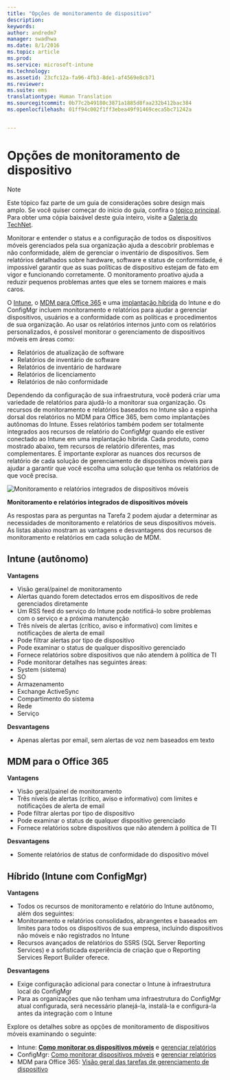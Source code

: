 ```yaml
---
title: "Opções de monitoramento de dispositivo"
description: 
keywords: 
author: andredm7
manager: swadhwa
ms.date: 8/1/2016
ms.topic: article
ms.prod: 
ms.service: microsoft-intune
ms.technology: 
ms.assetid: 23cfc12a-fa96-4fb3-8de1-af4569e8cb71
ms.reviewer: 
ms.suite: ems
translationtype: Human Translation
ms.sourcegitcommit: 0b77c2b49180c3871a1885d8faa232b412bac384
ms.openlocfilehash: 01ff94c002f1ff3ebea49f91469ceca5bc71242a


---
```


# Opções de monitoramento de dispositivo

>[!NOTE]
>Este tópico faz parte de um guia de considerações sobre design mais amplo. Se você quiser começar do início do guia, confira o [tópico principal](mdm-design-considerations-guide.md). Para obter uma cópia baixável deste guia inteiro, visite a [Galeria do TechNet](https://gallery.technet.microsoft.com/Mobile-Device-Management-7d401582).

Monitorar e entender o status e a configuração de todos os dispositivos móveis gerenciados pela sua organização ajuda a descobrir problemas e não conformidade, além de gerenciar o inventário de dispositivos. Sem relatórios detalhados sobre hardware, software e status de conformidade, é impossível garantir que as suas políticas de dispositivo estejam de fato em vigor e funcionando corretamente. O monitoramento proativo ajuda a reduzir pequenos problemas antes que eles se tornem maiores e mais caros.

O [Intune](/Intune/deploy-use/monitoring-and-reports-with-microsoft-intune), o [MDM para Office 365](https://technet.microsoft.com/library/faa7d8e5-645d-4d59-839c-c8d4c1869e4a(v=technet.10).aspx) e uma [implantação híbrida](https://technet.microsoft.com/library/gg699377.aspx) do Intune e do ConfigMgr incluem monitoramento e relatórios para ajudar a gerenciar dispositivos, usuários e a conformidade com as políticas e procedimentos de sua organização. Ao usar os relatórios internos junto com os relatórios personalizados, é possível monitorar o gerenciamento de dispositivos móveis em áreas como:

- Relatórios de atualização de software
- Relatórios de inventário de software
- Relatórios de inventário de hardware
- Relatórios de licenciamento
- Relatórios de não conformidade

Dependendo da configuração de sua infraestrutura, você poderá criar uma variedade de relatórios para ajudá-lo a monitorar sua organização. Os recursos de monitoramento e relatórios baseados no Intune são a espinha dorsal dos relatórios no MDM para Office 365, bem como implantações autônomas do Intune. Esses relatórios também podem ser totalmente integrados aos recursos de relatório do ConfigMgr quando ele estiver conectado ao Intune em uma implantação híbrida. Cada produto, como mostrado abaixo, tem recursos de relatório diferentes, mas complementares. É importante explorar as nuances dos recursos de relatório de cada solução de gerenciamento de dispositivos móveis para ajudar a garantir que você escolha uma solução que tenha os relatórios de que você precisa.

![Monitoramento e relatórios integrados de dispositivos móveis](./media/MDM_Figure_05.png)

**Monitoramento e relatórios integrados de dispositivos móveis**

As respostas para as perguntas na Tarefa 2 podem ajudar a determinar as necessidades de monitoramento e relatórios de seus dispositivos móveis. As listas abaixo mostram as vantagens e desvantagens dos recursos de monitoramento e relatórios em cada solução de MDM.

## Intune (autônomo)

**Vantagens**

- Visão geral/painel de monitoramento
- Alertas quando forem detectados erros em dispositivos de rede gerenciados diretamente
- Um RSS feed do serviço do Intune pode notificá-lo sobre problemas com o serviço e a próxima manutenção
- Três níveis de alertas (crítico, aviso e informativo) com limites e notificações de alerta de email
- Pode filtrar alertas por tipo de dispositivo
- Pode examinar o status de qualquer dispositivo gerenciado
- Fornece relatórios sobre dispositivos que não atendem à política de TI
- Pode monitorar detalhes nas seguintes áreas:
 - System (sistema)
 - SO
 - Armazenamento
 - Exchange ActiveSync
 - Compartimento do sistema
 - Rede
 - Serviço

**Desvantagens**

- Apenas alertas por email, sem alertas de voz nem baseados em texto

## MDM para o Office 365

**Vantagens**

- Visão geral/painel de monitoramento
- Três níveis de alertas (crítico, aviso e informativo) com limites e notificações de alerta de email
- Pode filtrar alertas por tipo de dispositivo
- Pode examinar o status de qualquer dispositivo gerenciado
- Fornece relatórios sobre dispositivos que não atendem à política de TI

**Desvantagens**

- Somente relatórios de status de conformidade do dispositivo móvel

## Híbrido (Intune com ConfigMgr)

**Vantagens**

- Todos os recursos de monitoramento e relatório do Intune autônomo, além dos seguintes:
 - Monitoramento e relatórios consolidados, abrangentes e baseados em limites para todos os dispositivos de sua empresa, incluindo dispositivos não móveis e não registrados no Intune
 - Recursos avançados de relatórios do SSRS (SQL Server Reporting Services) e a sofisticada experiência de criação que o Reporting Services Report Builder oferece.

**Desvantagens**

- Exige configuração adicional para conectar o Intune à infraestrutura local do ConfigMgr
- Para as organizações que não tenham uma infraestrutura do ConfigMgr atual configurada, será necessário planejá-la, instalá-la e configurá-la antes da integração com o Intune

Explore os detalhes sobre as opções de monitoramento de dispositivos móveis examinando o seguinte:

- Intune: **[Como monitorar os dispositivos móveis](https://technet.microsoft.com/library/jj733634.aspx)** e [gerenciar relatórios](/Intune/deploy-use/monitoring-and-reports-with-microsoft-intune)
- ConfigMgr: [Como monitorar dispositivos móveis](https://technet.microsoft.com/library/gg682128.aspx) e [gerenciar relatórios](https://technet.microsoft.com/library/gg699377.aspx)
- MDM para Office 365: [Visão geral das tarefas de gerenciamento de dispositivo](https://technet.microsoft.com/en-us/library/ms.o365.cc.devicepolicy.aspx)



<!--HONumber=Aug16_HO1-->


